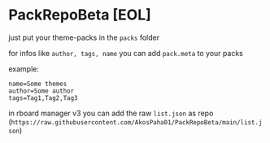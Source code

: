 # PackRepoBeta [EOL]

just put your theme-packs in the `packs` folder

for infos like `author, tags, name` you can add `pack.meta` to your packs

example:
```
name=Some themes
author=Some author
tags=Tag1,Tag2,Tag3
```

in rboard manager v3 you can add the raw `list.json` as repo (`https://raw.githubusercontent.com/AkosPaha01/PackRepoBeta/main/list.json`)
